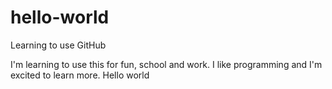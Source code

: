 # hello-world
Learning to use GitHub

I'm learning to use this for fun, school and work.
I like programming and I'm excited to learn more.
Hello world
